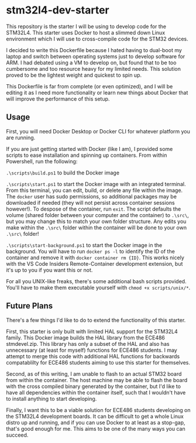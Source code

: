 # stm32l4-dev-starter

This repository is the starter I will be using to develop code for the STM32L4.  This starter uses Docker to host a slimmed down Linux environment which I will use to cross-compile code for the STM32 devices.

I decided to write this Dockerfile because I hated having to dual-boot my laptop and switch between operating systems just to develop software for ARM.  I had debated using a VM to develop on, but found that to be too cumbersome and too resource heavy for my limited needs.  This solution proved to be the lightest weight and quickest to spin up.

This Dockerfile is far from complete (or even optimized), and I will be editing it as I need more functionality or learn new things about Docker that will improve the performance of this setup.

## Usage

First, you will need Docker Desktop or Docker CLI for whatever platform you are running.

If you are just getting started with Docker (like I am), I provided some scripts to ease installation and spinning up containers.  From within Powershell, run the following:

`.\scripts\build.ps1` to build the Docker image

`.\scripts\start.ps1` to start the Docker image with an integrated terminal.  From this terminal, you can edit, build, or delete any file within the image.  The `docker` user has sudo permissions, so additional packages may be downloaded if needed (they will not persist across container sessions however!).  To despose of the container, run `exit`.  The script defaults the volume (shared folder between your computer and the container) to `.\src\`, but you may change this to match your own folder structure.  Any edits you make within the `.\src\` folder within the container will be done to your own `.\src\` folder!

`.\scripts\start-background.ps1` to start the Docker image in the background.  You will have to run `docker ps -l` to identify the ID of the container and remove it with `docker container rm {ID}`.  This works nicely with the VS Code Insiders Remote-Container development extension, but it's up to you if you want this or not.

For all you UNIX-like freaks, there's some additional bash scripts provided.  You'll have to make them executable yourself with `chmod +x scripts/unix/*`.

## Future Plans

There's a few things I'd like to do to extend the functionality of this starter.

First, this starter is only built with limited HAL support for the STM32L4 family.  This Docker image builds the HAL library from the ECE486 stmdevel.zip.  This library has only a subset of the HAL and also has unnecessary (at least for myself) functions for ECE486 students.  I may attempt to merge this code with additional HAL functions for backwards compatablilty for ECE486 students aiming to use this starter for themselves.

Second, as of this writing, I am unable to flash to an actual STM32 board from within the container.  The host machine may be able to flash the board with the cross compiled binary generated by the container, but I'd like to have all dependencies within the container itself, such that I wouldn't have to install anything to start developing.

Finally, I want this to be a viable solution for ECE486 students developing on the STM32L4 development boards.  It can be difficult to get a whole Linux distro up and running, and if you can use Docker to at least as a stop-gap, that's good enough for me.  This aims to be one of the many ways you can succeed.